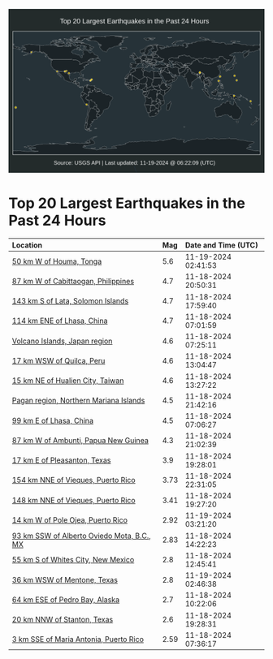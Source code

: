 ![Map](./map.png)

# Top 20 Largest Earthquakes in the Past 24 Hours

| Location | Mag | Date and Time (UTC) |
|:---|:---|:---|
| [50 km W of Houma, Tonga](https://earthquake.usgs.gov/earthquakes/eventpage/us7000nsjt) | 5.6 | 11-19-2024 02:41:53 |
| [87 km W of Cabittaogan, Philippines](https://earthquake.usgs.gov/earthquakes/eventpage/us7000nshu) | 4.7 | 11-18-2024 20:50:31 |
| [143 km S of Lata, Solomon Islands](https://earthquake.usgs.gov/earthquakes/eventpage/us7000nsh0) | 4.7 | 11-18-2024 17:59:40 |
| [114 km ENE of Lhasa, China](https://earthquake.usgs.gov/earthquakes/eventpage/us7000nsd6) | 4.7 | 11-18-2024 07:01:59 |
| [Volcano Islands, Japan region](https://earthquake.usgs.gov/earthquakes/eventpage/us7000nsdb) | 4.6 | 11-18-2024 07:25:11 |
| [17 km WSW of Quilca, Peru](https://earthquake.usgs.gov/earthquakes/eventpage/us7000nsf4) | 4.6 | 11-18-2024 13:04:47 |
| [15 km NE of Hualien City, Taiwan](https://earthquake.usgs.gov/earthquakes/eventpage/us7000nsf7) | 4.6 | 11-18-2024 13:27:22 |
| [Pagan region, Northern Mariana Islands](https://earthquake.usgs.gov/earthquakes/eventpage/us7000nsib) | 4.5 | 11-18-2024 21:42:16 |
| [99 km E of Lhasa, China](https://earthquake.usgs.gov/earthquakes/eventpage/us7000nsei) | 4.5 | 11-18-2024 07:06:27 |
| [87 km W of Ambunti, Papua New Guinea](https://earthquake.usgs.gov/earthquakes/eventpage/us7000nshs) | 4.3 | 11-18-2024 21:02:39 |
| [17 km E of Pleasanton, Texas](https://earthquake.usgs.gov/earthquakes/eventpage/tx2024wrun) | 3.9 | 11-18-2024 19:28:01 |
| [154 km NNE of Vieques, Puerto Rico](https://earthquake.usgs.gov/earthquakes/eventpage/pr2024323000) | 3.73 | 11-18-2024 22:31:05 |
| [148 km NNE of Vieques, Puerto Rico](https://earthquake.usgs.gov/earthquakes/eventpage/pr71466093) | 3.41 | 11-18-2024 19:27:20 |
| [14 km W of Pole Ojea, Puerto Rico](https://earthquake.usgs.gov/earthquakes/eventpage/pr71466113) | 2.92 | 11-19-2024 03:21:20 |
| [93 km SSW of Alberto Oviedo Mota, B.C., MX](https://earthquake.usgs.gov/earthquakes/eventpage/ci40795431) | 2.83 | 11-18-2024 14:22:23 |
| [55 km S of Whites City, New Mexico](https://earthquake.usgs.gov/earthquakes/eventpage/tx2024wrhe) | 2.8 | 11-18-2024 12:45:41 |
| [36 km WSW of Mentone, Texas](https://earthquake.usgs.gov/earthquakes/eventpage/tx2024wsiz) | 2.8 | 11-19-2024 02:46:38 |
| [64 km ESE of Pedro Bay, Alaska](https://earthquake.usgs.gov/earthquakes/eventpage/ak024euco5te) | 2.7 | 11-18-2024 10:22:06 |
| [20 km NNW of Stanton, Texas](https://earthquake.usgs.gov/earthquakes/eventpage/tx2024wrup) | 2.6 | 11-18-2024 19:28:31 |
| [3 km SSE of Maria Antonia, Puerto Rico](https://earthquake.usgs.gov/earthquakes/eventpage/pr71466073) | 2.59 | 11-18-2024 07:36:17 |
